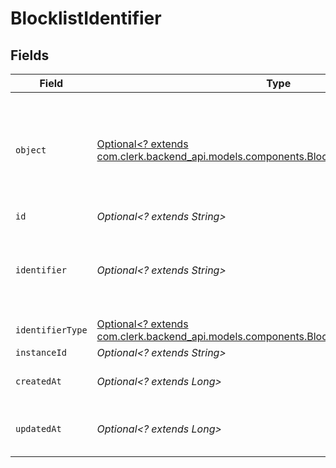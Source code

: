 # BlocklistIdentifier


## Fields

| Field                                                                                                                                                         | Type                                                                                                                                                          | Required                                                                                                                                                      | Description                                                                                                                                                   |
| ------------------------------------------------------------------------------------------------------------------------------------------------------------- | ------------------------------------------------------------------------------------------------------------------------------------------------------------- | ------------------------------------------------------------------------------------------------------------------------------------------------------------- | ------------------------------------------------------------------------------------------------------------------------------------------------------------- |
| `object`                                                                                                                                                      | [Optional<? extends com.clerk.backend_api.models.components.BlocklistIdentifierObject>](../../models/components/BlocklistIdentifierObject.md)                 | :heavy_minus_sign:                                                                                                                                            | String representing the object's type. Objects of the same type share the same value.<br/>                                                                    |
| `id`                                                                                                                                                          | *Optional<? extends String>*                                                                                                                                  | :heavy_minus_sign:                                                                                                                                            | N/A                                                                                                                                                           |
| `identifier`                                                                                                                                                  | *Optional<? extends String>*                                                                                                                                  | :heavy_minus_sign:                                                                                                                                            | An email address, email domain, phone number or web3 wallet.<br/>                                                                                             |
| `identifierType`                                                                                                                                              | [Optional<? extends com.clerk.backend_api.models.components.BlocklistIdentifierIdentifierType>](../../models/components/BlocklistIdentifierIdentifierType.md) | :heavy_minus_sign:                                                                                                                                            | N/A                                                                                                                                                           |
| `instanceId`                                                                                                                                                  | *Optional<? extends String>*                                                                                                                                  | :heavy_minus_sign:                                                                                                                                            | N/A                                                                                                                                                           |
| `createdAt`                                                                                                                                                   | *Optional<? extends Long>*                                                                                                                                    | :heavy_minus_sign:                                                                                                                                            | Unix timestamp of creation<br/>                                                                                                                               |
| `updatedAt`                                                                                                                                                   | *Optional<? extends Long>*                                                                                                                                    | :heavy_minus_sign:                                                                                                                                            | Unix timestamp of last update.<br/>                                                                                                                           |